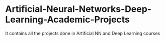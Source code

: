 # Artificial-Neural-Networks-Deep-Learning-Academic-Projects
It contains all the projects done in Artificial NN and Deep Learning courses 
